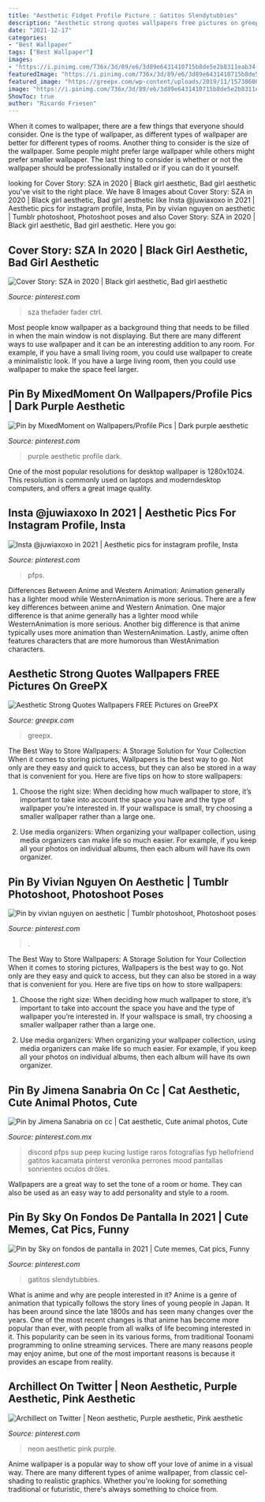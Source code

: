 ```yaml
---
title: "Aesthetic Fidget Profile Picture : Gatitos Slendytubbies"
description: "Aesthetic strong quotes wallpapers free pictures on greepx"
date: "2021-12-17"
categories:
- "Best Wallpaper"
tags: ["Best Wallpaper"]
images:
- "https://i.pinimg.com/736x/3d/89/e6/3d89e6431410715b8de5e2b8311eab34--neon-led-neon-moon.jpg"
featuredImage: "https://i.pinimg.com/736x/3d/89/e6/3d89e6431410715b8de5e2b8311eab34--neon-led-neon-moon.jpg"
featured_image: "https://greepx.com/wp-content/uploads/2019/11/1573860030_585_aesthetic-strong-quotes-wallpapers.jpg"
image: "https://i.pinimg.com/736x/3d/89/e6/3d89e6431410715b8de5e2b8311eab34--neon-led-neon-moon.jpg"
ShowToc: true
author: "Ricardo Friesen"
---
```



When it comes to wallpaper, there are a few things that everyone should consider. One is the type of wallpaper, as different types of wallpaper are better for different types of rooms. Another thing to consider is the size of the wallpaper. Some people might prefer large wallpaper while others might prefer smaller wallpaper. The last thing to consider is whether or not the wallpaper should be professionally installed or if you can do it yourself.

	

		
looking for Cover Story: SZA in 2020 | Black girl aesthetic, Bad girl aesthetic you've visit to the right place. We have 8 Images about Cover Story: SZA in 2020 | Black girl aesthetic, Bad girl aesthetic like Insta @juwiaxoxo in 2021 | Aesthetic pics for instagram profile, Insta, Pin by vivian nguyen on aesthetic | Tumblr photoshoot, Photoshoot poses and also Cover Story: SZA in 2020 | Black girl aesthetic, Bad girl aesthetic. Here you go:
		
    
## Cover Story: SZA In 2020 | Black Girl Aesthetic, Bad Girl Aesthetic

<img loading=lazy src="https://i.pinimg.com/736x/53/76/da/5376da114d751be908f79503a7dd9996.jpg" onerror="this.onerror=null;this.src='https://tse2.mm.bing.net/th?id=OIP.sAtQ-cLtSmb3_ynAuFmmxwHaLK&amp;pid=15.1';" alt="Cover Story: SZA in 2020 | Black girl aesthetic, Bad girl aesthetic">

_Source: pinterest.com_

>sza thefader fader ctrl. 

	

Most people know wallpaper as a background thing that needs to be filled in when the main window is not displaying. But there are many different ways to use wallpaper and it can be an interesting addition to any room. For example, if you have a small living room, you could use wallpaper to create a minimalistic look. If you have a large living room, then you could use wallpaper to make the space feel larger.

    
## Pin By MixedMoment On Wallpapers/Profile Pics | Dark Purple Aesthetic

<img loading=lazy src="https://i.pinimg.com/736x/52/02/dd/5202ddc74f6a7dbfd2db89e205f6eaa6.jpg" onerror="this.onerror=null;this.src='https://tse3.mm.bing.net/th?id=OIP.VBQDfDE_X3_qCDdD0W383AHaNK&amp;pid=15.1';" alt="Pin by MixedMoment on Wallpapers/Profile Pics | Dark purple aesthetic">

_Source: pinterest.com_

>purple aesthetic profile dark. 

	

One of the most popular resolutions for desktop wallpaper is 1280x1024. This resolution is commonly used on laptops and moderndesktop computers, and offers a great image quality.

    
## Insta @juwiaxoxo In 2021 | Aesthetic Pics For Instagram Profile, Insta

<img loading=lazy src="https://i.pinimg.com/736x/4e/ff/d5/4effd5f8f0f41c224da8abf81470c708.jpg" onerror="this.onerror=null;this.src='https://tse1.mm.bing.net/th?id=OIP.XiFTXgwtrTO-YNSrFVvjrwHaL2&amp;pid=15.1';" alt="Insta @juwiaxoxo in 2021 | Aesthetic pics for instagram profile, Insta">

_Source: pinterest.com_

>pfps. 

	

Differences Between Anime and Western Animation: Animation generally has a lighter mood while WesternAnimation is more serious.
There are a few key differences between anime and Western Animation. One major difference is that anime generally has a lighter mood while WesternAnimation is more serious. Another big difference is that anime typically uses more animation than WesternAnimation. Lastly, anime often features characters that are more humorous than WestAnimation characters.

    
## Aesthetic Strong Quotes Wallpapers FREE Pictures On GreePX

<img loading=lazy src="https://greepx.com/wp-content/uploads/2019/11/1573860030_585_aesthetic-strong-quotes-wallpapers.jpg" onerror="this.onerror=null;this.src='https://tse2.mm.bing.net/th?id=OIP.C3Wmtl79mOgnfZc90rVNKQHaNL&amp;pid=15.1';" alt="Aesthetic Strong Quotes Wallpapers FREE Pictures on GreePX">

_Source: greepx.com_

>greepx. 

	

The Best Way to Store Wallpapers: A Storage Solution for Your Collection
When it comes to storing pictures, Wallpapers is the best way to go. Not only are they easy and quick to access, but they can also be stored in a way that is convenient for you. Here are five tips on how to store wallpapers:
1) Choose the right size: When deciding how much wallpaper to store, it’s important to take into account the space you have and the type of wallpaper you’re interested in. If your wallspace is small, try choosing a smaller wallpaper rather than a large one.

2) Use media organizers: When organizing your wallpaper collection, using media organizers can make life so much easier. For example, if you keep all your photos on individual albums, then each album will have its own organizer.

    
## Pin By Vivian Nguyen On Aesthetic | Tumblr Photoshoot, Photoshoot Poses

<img loading=lazy src="https://i.pinimg.com/736x/0c/e3/f6/0ce3f61db691ff01d811d32e42ba0c8c.jpg" onerror="this.onerror=null;this.src='https://tse1.mm.bing.net/th?id=OIP.0Wm-wzBwSK_URcZ8OyRsTwHaJ3&amp;pid=15.1';" alt="Pin by vivian nguyen on aesthetic | Tumblr photoshoot, Photoshoot poses">

_Source: pinterest.com_

>. 

	

The Best Way to Store Wallpapers: A Storage Solution for Your Collection
When it comes to storing pictures, Wallpapers is the best way to go. Not only are they easy and quick to access, but they can also be stored in a way that is convenient for you. Here are five tips on how to store wallpapers:
1) Choose the right size: When deciding how much wallpaper to store, it’s important to take into account the space you have and the type of wallpaper you’re interested in. If your wallspace is small, try choosing a smaller wallpaper rather than a large one.

2) Use media organizers: When organizing your wallpaper collection, using media organizers can make life so much easier. For example, if you keep all your photos on individual albums, then each album will have its own organizer.

    
## Pin By Jimena Sanabria On Cc | Cat Aesthetic, Cute Animal Photos, Cute

<img loading=lazy src="https://i.pinimg.com/736x/28/a8/9a/28a89a69f41573db90c01232bf94a528.jpg" onerror="this.onerror=null;this.src='https://tse3.mm.bing.net/th?id=OIP.YmUjGP6EHazFOq2UX2-3GwHaNK&amp;pid=15.1';" alt="Pin by Jimena Sanabria on cc | Cat aesthetic, Cute animal photos, Cute">

_Source: pinterest.com.mx_

>discord pfps sup peep kucing lustige raros fotografías fyp hellofriend gatitos kacamata pinterst veronika perrones mood pantallas sonrientes oculos drôles. 

	

Wallpapers are a great way to set the tone of a room or home. They can also be used as an easy way to add personality and style to a room.

    
## Pin By Sky On Fondos De Pantalla In 2021 | Cute Memes, Cat Pics, Funny

<img loading=lazy src="https://i.pinimg.com/736x/83/ff/09/83ff093e33ac7e1c07dc5e8bff68387c.jpg" onerror="this.onerror=null;this.src='https://tse1.mm.bing.net/th?id=OIP.izMcp1DGPXhlEufblGER1gHaLi&amp;pid=15.1';" alt="Pin by Sky on fondos de pantalla in 2021 | Cute memes, Cat pics, Funny">

_Source: pinterest.com_

>gatitos slendytubbies. 

	

What is anime and why are people interested in it?
Anime is a genre of animation that typically follows the story lines of young people in Japan. It has been around since the late 1800s and has seen many changes over the years. One of the most recent changes is that anime has become more popular than ever, with people from all walks of life becoming interested in it. This popularity can be seen in its various forms, from traditional Toonami programming to online streaming services. There are many reasons people may enjoy anime, but one of the most important reasons is because it provides an escape from reality.

    
## Archillect On Twitter | Neon Aesthetic, Purple Aesthetic, Pink Aesthetic

<img loading=lazy src="https://i.pinimg.com/736x/3d/89/e6/3d89e6431410715b8de5e2b8311eab34--neon-led-neon-moon.jpg" onerror="this.onerror=null;this.src='https://tse1.mm.bing.net/th?id=OIP.idogd4xEzQmjmCVsYJgIQwHaLG&amp;pid=15.1';" alt="Archillect on Twitter | Neon aesthetic, Purple aesthetic, Pink aesthetic">

_Source: pinterest.com_

>neon aesthetic pink purple. 

	

Anime wallpaper is a popular way to show off your love of anime in a visual way. There are many different types of anime wallpaper, from classic cel-shading to realistic graphics. Whether you're looking for something traditional or futuristic, there's always something to choice from.

